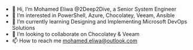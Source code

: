 - 👋 Hi, I’m Mohamed Eliwa @2Deep2Dive, a Senior System Engineer
- 👀 I’m interested in PowerShell, Azure, Chocolatey, Veeam, Ansible 
- 🌱 I’m currently learning Designing and Implementing Microsoft DevOps Solutions
- 💞️ I’m looking to collaborate on Chocolatey & Veeam
- 📫 How to reach me mohamed.eliwa@outlook.com

<!---
2Deep2Dive/2Deep2Dive is a ✨ special ✨ repository because its `README.md` (this file) appears on your GitHub profile.
You can click the Preview link to take a look at your changes.
--->

